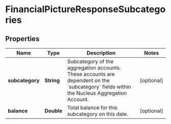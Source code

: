 
# FinancialPictureResponseSubcategories

## Properties
Name | Type | Description | Notes
------------ | ------------- | ------------- | -------------
**subcategory** | **String** | Subcategory of the aggregation accounts. These accounts are dependent on the &#x60;subcategory&#x60; fields within the Nucleus Aggregation Account. |  [optional]
**balance** | **Double** | Total balance for this subcategory on this date. |  [optional]



